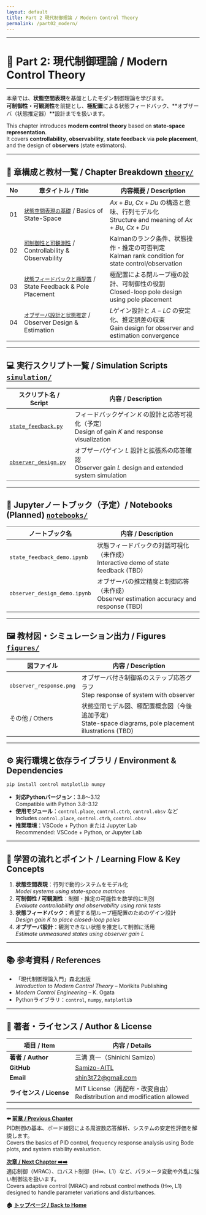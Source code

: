 ```yaml
---
layout: default
title: Part 2 現代制御理論 / Modern Control Theory
permalink: /part02_modern/
---
```


---

# 🧠 Part 2: 現代制御理論 / Modern Control Theory

---

本章では、**状態空間表現**を基盤としたモダン制御理論を学びます。  
**可制御性・可観測性**を前提とし、**極配置**による状態フィードバック、**オブザーバ（状態推定器）**設計までを扱います。

This chapter introduces **modern control theory** based on **state-space representation**.  
It covers **controllability**, **observability**, **state feedback** via **pole placement**, and the design of **observers** (state estimators).

---

## 🧭 **章構成と教材一覧 / Chapter Breakdown** [`theory/`](theory/)

| No | **章タイトル / Title** | **内容概要 / Description** |
|----|-------------------------|-----------------------------|
| 01 | [`状態空間表現の基礎`](theory/01_state_space.md) / Basics of State-Space | $Ax+Bu$, $Cx+Du$ の構造と意味、行列モデル化<br>Structure and meaning of $Ax+Bu$, $Cx+Du$ |
| 02 | [`可制御性と可観測性`](theory/02_controllability.md) / Controllability & Observability | Kalmanのランク条件、状態操作・推定の可否判定<br>Kalman rank condition for state control/observation |
| 03 | [`状態フィードバックと極配置`](theory/03_state_feedback.md) / State Feedback & Pole Placement | 極配置による閉ループ極の設計、可制御性の役割<br>Closed-loop pole design using pole placement |
| 04 | [`オブザーバ設計と状態推定`](theory/04_observer_design.md) / Observer Design & Estimation | $L$ゲイン設計と $A-LC$ の安定化、推定誤差の収束<br>Gain design for observer and estimation convergence |

---

## 💻 **実行スクリプト一覧 / Simulation Scripts** [`simulation/`](simulation/)

| **スクリプト名 / Script** | **内容 / Description** |
|----------------------------|-------------------------|
| [`state_feedback.py`](simulation/state_feedback.py) | フィードバックゲイン $K$ の設計と応答可視化（予定）<br>Design of gain $K$ and response visualization |
| [`observer_design.py`](simulation/observer_design.py) | オブザーバゲイン $L$ 設計と拡張系の応答確認<br>Observer gain $L$ design and extended system simulation |

---

## 🧪 **Jupyterノートブック（予定）/ Notebooks (Planned)** [`notebooks/`](notebooks/)

| **ノートブック名** | **内容 / Description** |
|--------------------|-------------------------|
| `state_feedback_demo.ipynb` | 状態フィードバックの対話可視化（未作成）<br>Interactive demo of state feedback (TBD) |
| `observer_design_demo.ipynb` | オブザーバの推定精度と制御応答（未作成）<br>Observer estimation accuracy and response (TBD) |

---

## 🖼️ **教材図・シミュレーション出力 / Figures** [`figures/`](figures/)

| **図ファイル** | **内容 / Description** |
|----------------|-------------------------|
| `observer_response.png` | オブザーバ付き制御系のステップ応答グラフ<br>Step response of system with observer |
| その他 / Others | 状態空間モデル図、極配置概念図（今後追加予定）<br>State-space diagrams, pole placement illustrations (TBD) |

---

## ⚙️ **実行環境と依存ライブラリ / Environment & Dependencies**

```bash
pip install control matplotlib numpy
```

- **対応Pythonバージョン**：3.8〜3.12  
  Compatible with Python 3.8–3.12  
- **使用モジュール**：`control.place`, `control.ctrb`, `control.obsv` など  
  Includes `control.place`, `control.ctrb`, `control.obsv`  
- **推奨環境**：VSCode + Python または Jupyter Lab  
  Recommended: VSCode + Python, or Jupyter Lab

---

## 🧠 **学習の流れとポイント / Learning Flow & Key Concepts**

1. **状態空間表現**：行列で動的システムをモデル化  
   *Model systems using state-space matrices*  
2. **可制御性 / 可観測性**：制御・推定の可能性を数学的に判別  
   *Evaluate controllability and observability using rank tests*  
3. **状態フィードバック**：希望する閉ループ極配置のためのゲイン設計  
   *Design gain $K$ to place closed-loop poles*  
4. **オブザーバ設計**：観測できない状態を推定して制御に活用  
   *Estimate unmeasured states using observer gain $L$*

---

## 📚 **参考資料 / References**

- 「現代制御理論入門」森北出版  
  *Introduction to Modern Control Theory* – Morikita Publishing  
- *Modern Control Engineering* – K. Ogata  
- Pythonライブラリ：`control`, `numpy`, `matplotlib`

---

## 👤 **著者・ライセンス / Author & License**

| **項目 / Item** | **内容 / Details** |
|-----------------|--------------------|
| **著者 / Author** | 三溝 真一（Shinichi Samizo） |
| **GitHub** | [Samizo-AITL](https://github.com/Samizo-AITL) |
| **Email** | [shin3t72@gmail.com](mailto:shin3t72@gmail.com) |
| **ライセンス / License** | MIT License（再配布・改変自由）<br>Redistribution and modification allowed |

---

**⬅️ [前章 / Previous Chapter](./part01_classical/)**  
PID制御の基本、ボード線図による周波数応答解析、システムの安定性評価を解説します。  
Covers the basics of PID control, frequency response analysis using Bode plots, and system stability evaluation.

**[次章 / Next Chapter ➡️➡️](./part03_adaptive/)**  
適応制御（MRAC）、ロバスト制御（H∞、L1）など、パラメータ変動や外乱に強い制御法を扱います。  
Covers adaptive control (MRAC) and robust control methods (H∞, L1) designed to handle parameter variations and disturbances.

**🏠 [トップページ / Back to Home](./README.md)**
